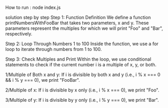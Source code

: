 How to run : node index.js

solution step by step
Step 1: Function Definition
We define a function printNumbersWithFooBar that takes two parameters, x and y. These parameters represent the multiples for which we will print "Foo" and "Bar", respectively.

Step 2: Loop Through Numbers 1 to 100
Inside the function, we use a for loop to iterate through numbers from 1 to 100.

Step 3: Check Multiples and Print
Within the loop, we use conditional statements to check if the current number i is a multiple of x, y, or both.

1/Multiple of Both x and y:
If i is divisible by both x and y (i.e., i % x === 0 && i % y === 0), we print "FooBar".

2/Multiple of x:
If i is divisible by x only (i.e., i % x === 0), we print "Foo".

3/Multiple of y:
If i is divisible by y only (i.e., i % y === 0), we print "Bar".
